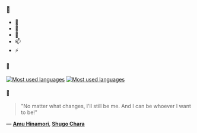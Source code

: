### 👋

- 🔭
- 🌱
- 💬
- 📫
- ⚡

#### 🧏

[![Most used languages](https://github-readme-stats-aynah.vercel.app/api/top-langs/?username=aynh&theme=solarized-dark&langs_count=6&layout=compact&hide_title=true)](https://github.com/anuraghazra/github-readme-stats#gh-dark-mode-only)
[![Most used languages](https://github-readme-stats-aynah.vercel.app/api/top-langs/?username=aynh&theme=solarized-light&langs_count=6&layout=compact&hide_title=true)](https://github.com/anuraghazra/github-readme-stats#gh-light-mode-only)

#### 💬

> "No matter what changes, I'll still be me. And I can be whoever I want to be!"

&mdash; [**Amu Hinamori**](https://myanimelist.net/character.php?q=Amu%20Hinamori&cat=character), [**Shugo Chara**](https://myanimelist.net/search/all?q=Shugo%20Chara&cat=all)

